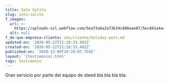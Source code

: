 ```yaml
---
title: Salo Salito
slug: salo-salito
f_imagen:
  url: >-
    https://uploads-ssl.webflow.com/5ea73a6a2a73b34c800aae87/5ec841a4a489f5ffaa58836e_Rectangle%201496.png
  alt: null
f_de-que-empresa-cliente: cms/cliente/holiday-pets.md
updated-on: '2020-05-22T21:18:33.492Z'
created-on: '2020-05-22T21:18:33.492Z'
published-on: '2020-12-09T19:19:07.759Z'
layout: '[testimonio].html'
tags: testimonio
---
```


Gran servicio por parte del equipo de steed bla bla bla bla.
